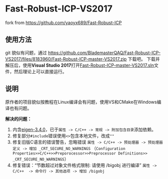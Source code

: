 # Fast-Robust-ICP-VS2017

fork from https://github.com/yaoyx689/Fast-Robust-ICP

## 使用方法

git 貌似有问题，通过 https://github.com/BlademasterQAQ/Fast-Robust-ICP-VS2017/files/8183960/Fast-Robust-ICP-master-VS2017.zip 下载吧。
下载并解压后，使用**Visual Studio 2017**打开[Fast-Robust-ICP-master-VS2017.sln](Fast-Robust-ICP-master-VS2017.sln)文件，然后理论上可以直接运行。

## 说明

原作者的项目貌似按教程在Linux编译会有问题，使用VS和CMake在Windows编译也有问题。

**解决的问题：**

1. 内含[eigen-3.4.0](https://gitlab.com/libeigen/eigen/-/archive/3.4.0/eigen-3.4.0.zip)，已于`属性 -> C/C++ -> 常规 -> 附加包含目录`添加依赖。
2. 修复部分`#include`错误使用`<>`包含本地文件，改成`""`
3. 修复旧版C语言的错误警告，忽略错误
   `属性 -> C/C++ -> 预处理器 -> 预处理器定义 -> 增加 _CRT_SECURE_NO_WARNINGS`
   （`Configuration Properties>>C/C++>>Preporocessor>>Preprocessor Definitions>> _CRT_SECURE_NO_WARNINGS`）
4. 修复错误：“节数超过对象文件格式限制: 请使用 /bigobj 进行编译”
   `属性 -> C/C++  -> 命令行 -> 其他选项 -> 增加 /bigobj `

